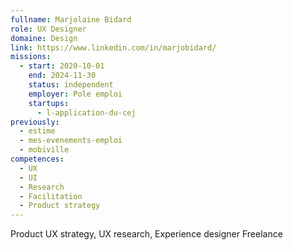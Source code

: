 ```yaml
---
fullname: Marjolaine Bidard
role: UX Designer
domaine: Design
link: https://www.linkedin.com/in/marjobidard/
missions:
  - start: 2020-10-01
    end: 2024-11-30
    status: independent
    employer: Pole emploi
    startups:
      - l-application-du-cej
previously:
  - estime
  - mes-evenements-emploi
  - mobiville
competences:
  - UX
  - UI
  - Research
  - Facilitation
  - Product strategy
---
```

Product UX strategy, UX research, Experience designer Freelance